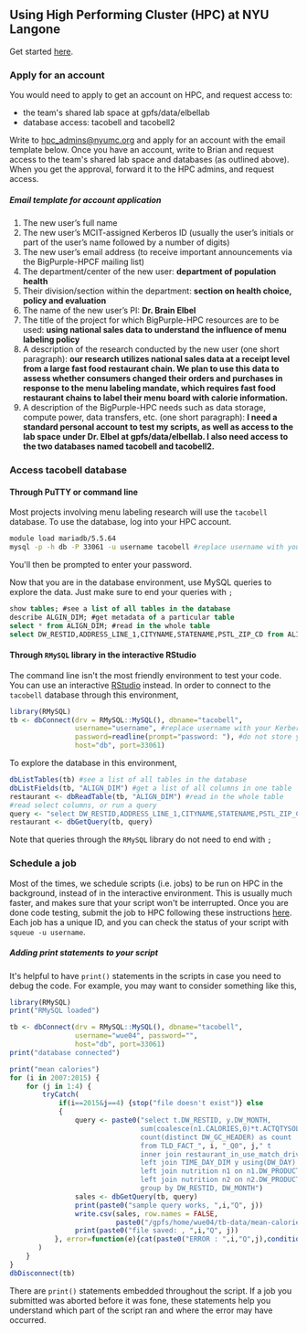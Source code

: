 ## Using High Performing Cluster (HPC) at NYU Langone

Get started [here](http://bigpurple-ws.nyumc.org/wiki/index.php/BigPurple_HPC_Cluster). 

### Apply for an account
You would need to apply to get an account on HPC, and request access to:
- the team's shared lab space at gpfs/data/elbellab
- database access: tacobell and tacobell2

Write to <hpc_admins@nyumc.org> and apply for an account with the email template below. 
Once you have an account, write to Brian and request access to the team's shared lab space and databases (as outlined above).
When you get the approval, forward it to the HPC admins, and request access.

##### Email template for account application
1.	The new user’s full name
2.	The new user’s MCIT-assigned Kerberos ID (usually the user’s initials or part of the user’s name followed by a number of digits)
3.	The new user’s email address (to receive important announcements via the BigPurple-HPCF mailing list)
4.	The department/center of the new user: **department of population health**
5.	Their division/section within the department: **section on health choice, policy and evaluation**
6.	The name of the new user’s PI: **Dr. Brain Elbel**
7.	The title of the project for which BigPurple-HPC resources are to be used: **using national sales data to understand the influence of menu labeling policy**
8.	A description of the research conducted by the new user (one short paragraph): **our research utilizes national sales data at a receipt level from a large fast food restaurant chain. We plan to use this data to assess whether consumers changed their orders and purchases in response to the menu labeling mandate, which requires fast food restaurant chains to label their menu board with calorie information.**
9.	A description of the BigPurple-HPC needs such as data storage, compute power, data transfers, etc. (one short paragraph): **I need a standard personal account to test my scripts, as well as access to the lab space under Dr. Elbel at gpfs/data/elbellab. I also need access to the two databases named tacobell and tacobell2.**

### Access tacobell database
#### Through PuTTY or command line
Most projects involving menu labeling research will use the ```tacobell``` database.
To use the database, log into your HPC account.
```bash
module load mariadb/5.5.64
mysql -p -h db -P 33061 -u username tacobell #replace username with your Kerberos ID
```
You'll then be prompted to enter your password.

Now that you are in the database environment, use MySQL queries to explore the data.
Just make sure to end your queries with ```;```
```SQL
show tables; #see a list of all tables in the database
describe ALGIN_DIM; #get metadata of a particular table
select * from ALIGN_DIM; #read in the whole table
select DW_RESTID,ADDRESS_LINE_1,CITYNAME,STATENAME,PSTL_ZIP_CD from ALIGN_DIM; #read select columns
```

#### Through ```RMySQL``` library in the interactive RStudio
The command line isn't the most friendly environment to test your code.
You can use an interactive [RStudio](https://rstudio.hpc.nyumc.org/) instead.
In order to connect to the ```tacobell``` database through this environment,
```R
library(RMySQL)
tb <- dbConnect(drv = RMySQL::MySQL(), dbname="tacobell",
                username="username", #replace username with your Kerberos ID
                password=readline(prompt="password: "), #do not store your password in plain text here
                host="db", port=33061)
```
To explore the database in this environment,
```R
dbListTables(tb) #see a list of all tables in the database
dbListFields(tb, "ALIGN_DIM") #get a list of all columns in one table
restaurant <- dbReadTable(tb, "ALIGN_DIM") #read in the whole table
#read select columns, or run a query
query <- "select DW_RESTID,ADDRESS_LINE_1,CITYNAME,STATENAME,PSTL_ZIP_CD from ALIGN_DIM"
restaurant <- dbGetQuery(tb, query)
```
Note that queries through the ```RMySQL``` library do not need to end with ```;```

### Schedule a job
Most of the times, we schedule scripts (i.e. jobs) to be run on HPC in the background, instead of in the interactive environment.
This is usually much faster, and makes sure that your script won't be interrupted.
Once you are done code testing, submit the job to HPC following these instructions [here](http://bigpurple-ws.nyumc.org/wiki/index.php/Job-Scheduler#Scheduling_background_jobs).
Each job has a unique ID, and you can check the status of your script with ```squeue -u username```.

##### Adding print statements to your script
It's helpful to have ```print()``` statements in the scripts in case you need to debug the code.
For example, you may want to consider something like this,
```R
library(RMySQL)
print("RMySQL loaded")

tb <- dbConnect(drv = RMySQL::MySQL(), dbname="tacobell",
                username="wue04", password="",
                host="db", port=33061)
print("database connected")

print("mean calories")
for (i in 2007:2015) {
    for (j in 1:4) {
        tryCatch(
            if(i==2015&j==4) {stop("file doesn't exist")} else
            {
                query <- paste0("select t.DW_RESTID, y.DW_MONTH, 
                                sum(coalesce(n1.CALORIES,0)*t.ACTQTYSOLD*l.ITEMMOD + coalesce(n2.CALORIES,0)*t.ACTMODQTY*l.ITEMMOD) as cal,
                                count(distinct DW_GC_HEADER) as count
                                from TLD_FACT_", i, "_Q0", j," t
                                inner join restaurant_in_use_match_drive_thru r using(DW_RESTID)
                                left join TIME_DAY_DIM y using(DW_DAY)
                                left join nutrition n1 on n1.DW_PRODUCT=t.DW_PRODUCTDETAIL
                                left join nutrition n2 on n2.DW_PRODUCT=t.DW_PRODUCTMOD
                                group by DW_RESTID, DW_MONTH")
                sales <- dbGetQuery(tb, query)
                print(paste0("sample query works, ",i,"Q", j))
                write.csv(sales, row.names = FALSE,
                          paste0("/gpfs/home/wue04/tb-data/mean-calorie-w-mod/mean-calorie_restid_",i,"_Q",j,".csv"))
                print(paste0("file saved: , ",i,"Q", j))
           }, error=function(e){cat(paste0("ERROR : ",i,"Q",j),conditionMessage(e), "\n")}
       )
    }
}
dbDisconnect(tb)
```
There are ```print()``` statements embedded throughout the script.
If a job you submitted was aborted before it was fone, these statements help you understand which part of the script ran and where the error may have occurred.

